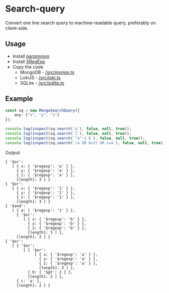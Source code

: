 # Search-query

Convert one line search query to machine-readable query, preferably on client-side.

## Usage

- Install [parsimmon](https://github.com/jneen/parsimmon)
- Install [XRegExp](https://www.npmjs.com/package/xregexp)
- Copy the code
     - MongoDB - [/src/mongo.ts](/src/mongo.ts)
     - LokiJS  - [/src/loki.ts](/src/loki.ts)
     - SQLite  - [/src/sqlite.ts](/src/sqlite.ts)

## Example

```typescript
const sq = new MongoSearchQuery({
    any: ["x", "y", "z"]
});

console.log(inspect(sq.search(`a`), false, null, true));
console.log(inspect(sq.search(`1`), false, null, true));
console.log(inspect(sq.search(`"a":1 b`), false, null, true));
console.log(inspect(sq.search(`(a OR b>2) OR c=a`), false, null, true));
```

Output:

```
{ '$or':
   [ { x: { '$regexp': 'a' } },
     { y: { '$regexp': 'a' } },
     { z: { '$regexp': 'a' } },
     [length]: 3 ] }
{ '$or':
   [ { x: { '$regexp': '1' } },
     { y: { '$regexp': '1' } },
     { z: { '$regexp': '1' } },
     [length]: 3 ] }
{ '$and':
   [ { a: { '$regexp': '1' } },
     { '$or':
        [ { x: { '$regexp': 'b' } },
          { y: { '$regexp': 'b' } },
          { z: { '$regexp': 'b' } },
          [length]: 3 ] },
     [length]: 2 ] }
{ '$or':
   [ { '$or':
        [ { '$or':
             [ { x: { '$regexp': 'a' } },
               { y: { '$regexp': 'a' } },
               { z: { '$regexp': 'a' } },
               [length]: 3 ] },
          { b: { '$gt': 2 } },
          [length]: 2 ] },
     { c: 'a' },
     [length]: 2 ] }
```
